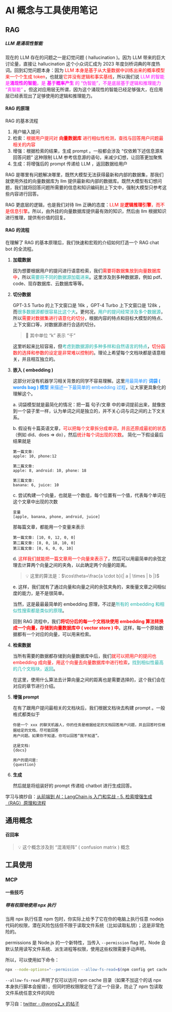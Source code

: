 # AI 概念与工具使用笔记



## RAG

##### LLM 是涌现性智能

现在的 LLM 存在的问题之一是幻觉问题 ( hallucination )。因为 LLM 带来的巨大讨论量，直接让 hallucination 这个小众词汇成为 2023 年度剑桥词典的年度热词。回到幻觉问题本身：因为 <font color=red>LLM 本身是基于从大量数据中训练出来的概率模型来一个个生成 token</font>，也就是<font color=red>它并没有逻辑和事实基线</font>，所以我们说 <font color=fuchsia>LLM 的智能是**涌现性的智能**，是 **基于概率产生** 的 “伪智能”，不是底层基于逻辑和推理能力 “真智能”</font> 。但这对应用层无所谓，因为这个涌现性的智能已经足够强大，在应用层已经表现出了足够使用的逻辑和推理能力。

#### RAG 的原理

RAG 的基本流程

1. 用户输入提问
2. 检索：<font color=red>根据用户提问对 **向量数据库** 进行相似性检测，查找与回答用户问题最相关的内容</font>
3. 增强：根据检索的结果，生成 prompt 。一般都会涉及 “仅依赖下述信息源来回答问题” 这种限制 LLM 参考信息源的语句，来减少幻想，让回答更加聚焦
4. 生成：将增强后的 prompt 传递给 LLM ，返回数据给用户

RAG 是哪里有问题解决哪里，既然大模型无法获得最新和内部的数据集，那我们就使用外挂的向量数据库为 llm 提供最新和内部的数据库。既然大模型有幻想问题，我们就将回答问题所需要的信息和知识编码到上下文中，强制大模型只参考这些内容进行回答。

RAG 更底层的逻辑，也是我们对待 llm 正确的态度：<font color=red>LLM 是**逻辑推理引擎**，而不是信息引擎</font>。所以，由外挂的向量数据库提供最有效的知识，然后由 llm 根据知识进行推理，提供有价值的回复。

#### RAG 的流程

在理解了 RAG 的基本原理后，我们快速和宏观的介绍如何打造一个 RAG chat bot 的全流程。

1. **加载数据**

   因为想要根据用户的提问进行语意检索，我们<font color=red>需要将数据集放到向量数据库中</font>，所以<font color=lightSeaGreen>需要将不同的数据源加载进来</font>。这里涉及到多种数据源，例如 pdf、code、现存数据库、云数据库等等。

2. **切分数据**

   GPT-3.5 Turbo 的上下文窗口是 16k ，GPT-4 Turbo 上下文窗口是 128k ，而<font color=lightSeaGreen>很多数据源都很容易比这个大</font>。更何况，<font color=lightSeaGreen>用户的提问经常涉及多个数据源</font>，所以<font color=red>需要对数据集进行语意化的切分</font>，根据内容的特点和目标大模型的特点、上下文窗口等，对数据源进行合适的切分。

   > 👀 其中单位 “k” 表示 “千”

   这里听起来比较容易，但<font color=lightSeaGreen>考虑到数据源的多种多样和自然语言的特点</font>，<font color=red>切分函数的选择和参数的设定是非常难以控制的</font>。理论上希望每个文档块都是语意相关，并且相互独立的。

3. **嵌入 ( embedding )**

   这部分对没有机器学习相关背景的同学不容易理解。这里<font color=dodgerBlue>用最简单的 **词袋 ( words bag ) 模型** 来描述一下最简单的 embedding 过程</font>，让大家更具象化的理解这个。

   a. 词袋模型就是最简化的情况：把一篇 句子/文章 中的单词提前出来，就像放到一个袋子里一样，认为单词之间是独立的，并不关心词与词之间的上下文关系。

   b. 假设有十篇英语文章，<font color=red>可以把每个文章拆分成单词，并且还原成最初的状态</font>（例如 did、does => do），然后<font color=red>统计每个词出现的次数</font>。 简化一下假设最后结果就是

   ```
   第一篇文章: 
   apple: 10, phone:12
   
   第二篇文章:
   apple: 8, android: 10, phone: 18
   
   第三篇文章:
   banana: 6, juice: 10
   ```

   c. 尝试构建一个向量，也就是一个数组，每个位置有一个值，代表每个单词在这个文章中出现的次数

   ```
   变量
   [apple, banana, phone, android, juice]
   ```

   那每篇文章，都能用一个变量来表示

   ```
   第一篇文章: [10, 0, 12, 0, 0]
   第二篇文章: [8, 0, 18, 10, 0]
   第三篇文章: [0, 6, 0, 0, 10]
   ```

   d. <font color=red>这样我们就能把一篇文章用一个向量来表示了</font>，然后可以用最简单的余弦定理去计算两个向量之间的夹角，以此确定两个向量的距离。

   > 💡 这里的算法是：$\cos\theta=\frac{a \cdot b}{| a | \times | b |}$

   e. 这样，我们就有了通过向量和向量之间的余弦夹角的，来衡量文章之间相似度的能力，是不是很简单。

   当然，这是最最最简单的 embedding 原理，不过是<font color=lightSeaGreen>所有的 embedding 和相似性搜索都是类似的原理</font>。

   回到 RAG 流程中，我们<font color=red>**将切分后的每一个文档块使用 embedding 算法转换成一个向量，存储到向量数据库中 ( vector store ) 中**</font>。这样，每一个原始数据都有一个对应的向量，可以用来检索。

4. **检索数据**

   当所有需要的数据都存储到向量数据库中后，我们<font color=red>就可以把用户的提问也 embedding 成向量，用这个向量去向量数据库中进行检索</font>，<font color=lightSeaGreen>找到相似性最高的几个文档块，返回</font>。

   在这里，使用什么算法去计算向量之间的距离也是需要选择的，这个我们会在对应的章节进行介绍。

5. **增强 prompt**

   在有了跟用户提问最相关的文档块后，我们根据文档块去构建 prompt 。一般格式都类似于

   ```
   你是一个 xxx 的聊天机器人，你的任务是根据给定的文档回答用户问题，并且回答时仅根据给定的文档，尽可能回答
   用户问题。如果你不知道，你可以回答“我不知道”。
   
   这是文档:
   {docs}
   
   用户的提问是:
   {question}
   ```

6. **生成**

   然后就是将组装好的 prompt 传递给 chatbot 进行生成回答。

学习与摘抄自：[从前端到 AI：LangChain.js 入门和实战 - 5. 检索增强生成（RAG）原理和流程](https://juejin.cn/book/7347579913702293567/section/7351410645298135091)



## 通用概念



#### 召回率

> 💡 这个概念涉及到 “混淆矩阵” ( confusion matrix ) 概念





## 工具使用



### MCP

#### 一些技巧

##### 带有权限地使用 npx 执行

当用 npx 执行任意 npm 包时，你实际上给予了它在你的电脑上执行任意 nodejs 代码的权限，潜在风险包括但不限于读取文件系统（比如读取私钥）；这是非常危险的。

permissions 是 Node.js 的一个新特性，当传入 `--permission` flag 时，Node 会默认禁用读写文件系统、派生进程等权限，使用这些权限需要手动声明。

所以，可以使用如下命令：

```bash
npx --node-options="--permission --allow-fs-read=$(npm config get cache)" package-name
```

`--allow-fs-read` 声明了仅可以访问 npm cache 目录（如果不加这个的话 npx 本身执行脚本会报错），但同时把权限限定在了这一个目录，防止了 npm 包读取文件系统任意文件的风险

学习自：[twitter - @wong2_x 的帖子](https://x.com/wong2_x/status/1907331129809723862)


